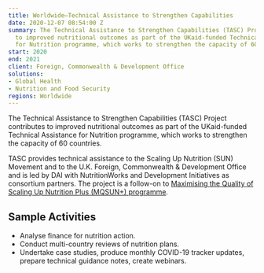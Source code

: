 ```yaml
---
title: Worldwide—Technical Assistance to Strengthen Capabilities
date: 2020-12-07 08:54:00 Z
summary: The Technical Assistance to Strengthen Capabilities (TASC) Project contributes
  to improved nutritional outcomes as part of the UKaid-funded Technical Assistance
  for Nutrition programme, which works to strengthen the capacity of 60 countries.
start: 2020
end: 2021
client: Foreign, Commonwealth & Development Office
solutions:
- Global Health
- Nutrition and Food Security
regions: Worldwide
---
```


The Technical Assistance to Strengthen Capabilities (TASC) Project contributes to improved nutritional outcomes as part of the UKaid-funded Technical Assistance for Nutrition programme, which works to strengthen the capacity of 60 countries.

TASC provides technical assistance to the Scaling Up Nutrition 
(SUN) Movement and to the U.K. Foreign, Commonwealth & Development Office and is led by DAI with NutritionWorks and Development Initiatives as consortium partners. The project is a follow-on to [Maximising the Quality of Scaling Up Nutrition Plus
(MQSUN+) programme](https://www.dai.com/our-work/projects/worldwide-maximising-the-quality-of-scaling-up-nutrition-mqsun-mqsun-plus-framework).

## Sample Activities

* Analyse finance for nutrition action.
* Conduct multi-country reviews of nutrition plans.
* Undertake case studies, produce monthly COVID-19 tracker updates, prepare technical guidance notes, create webinars.
